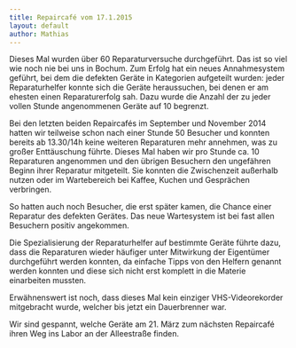 ```yaml
---
title: Repaircafé vom 17.1.2015
layout: default
author: Mathias
---
```

Dieses Mal wurden über 60 Reparaturversuche durchgeführt. Das ist so viel wie noch nie bei uns in Bochum. Zum Erfolg hat ein neues Annahmesystem geführt, bei dem die defekten Geräte in Kategorien aufgeteilt wurden: jeder Reparaturhelfer konnte sich die Geräte heraussuchen, bei denen er am ehesten einen Reparaturerfolg sah. Dazu wurde die Anzahl der zu jeder vollen Stunde angenommenen Geräte auf 10 begrenzt.

Bei den letzten beiden Repaircafés im September und November 2014 hatten wir teilweise schon nach einer Stunde 50 Besucher und konnten bereits ab 13.30/14h keine weiteren Reparaturen mehr annehmen, was zu großer Enttäuschung führte. Dieses Mal haben wir pro Stunde ca. 10 Reparaturen angenommen und den übrigen Besuchern den ungefähren Beginn ihrer Reparatur mitgeteilt. Sie konnten die Zwischenzeit außerhalb nutzen oder im Wartebereich bei Kaffee, Kuchen und Gesprächen verbringen.

So hatten auch noch Besucher, die erst später kamen, die Chance einer Reparatur des defekten Gerätes. Das neue Wartesystem ist bei fast allen Besuchern positiv angekommen. 

Die Spezialisierung der Reparaturhelfer auf bestimmte Geräte führte dazu, dass die Reparaturen wieder häufiger unter Mitwirkung der Eigentümer durchgeführt werden konnten, da einfache Tipps von den Helfern genannt werden konnten und diese sich nicht erst komplett in die Materie einarbeiten mussten. 

Erwähnenswert ist noch, dass dieses Mal kein einziger VHS-Videorekorder mitgebracht wurde, welcher bis jetzt ein Dauerbrenner war. 

Wir sind gespannt, welche Geräte am 21. März zum nächsten Repaircafé ihren Weg ins Labor an der Alleestraße finden.
